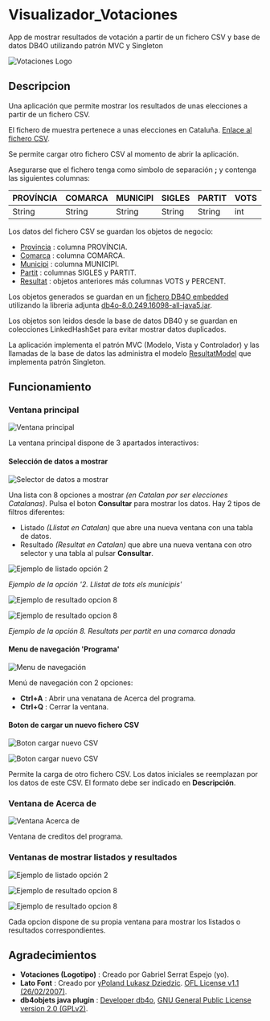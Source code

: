 # Visualizador_Votaciones
App de mostrar resultados de votación a partir de un fichero CSV y base de datos DB4O utilizando patrón MVC y Singleton

![Votaciones Logo](README_img/Votacions_logo.png)

## Descripcion

Una aplicación que permite mostrar los resultados de unas elecciones a partir de un fichero CSV.

El fichero de muestra pertenece a unas elecciones en Cataluña. [Enlace al fichero CSV](src/config/votacions.csv).

Se permite cargar otro fichero CSV al momento de abrir la aplicación.

Asegurarse que el fichero tenga como simbolo de separación **;** y contenga las siguientes columnas:

| PROVÍNCIA | COMARCA | MUNICIPI | SIGLES | PARTIT | VOTS | PERCENT |
|-----------|---------|----------|--------|--------|------|---------|
| String    | String  | String   | String | String | int  | float   |

Los datos del fichero CSV se guardan los objetos de negocio:

- [Provincia](src/model/Provincia.java) : columna PROVÍNCIA.
- [Comarca](src/model/Comarca.java) : columna COMARCA.
- [Municipi](src/model/Municipi.java) : columna MUNICIPI.
- [Partit](src/model/Parit.java) : columnas SIGLES y PARTIT.
- [Resultat](src/model/Resultat.java) : objetos anteriores más columnas VOTS y PERCENT.

Los objetos generados se guardan en un [fichero DB4O embedded](src/bbdd/myBbdd.db4o) utilizando la libreria adjunta [db4o-8.0.249.16098-all-java5.jar](db4o-8.0.249.16098-all-java5.jar).

Los objetos son leidos desde la base de datos DB40 y se guardan en colecciones LinkedHashSet para evitar mostrar datos duplicados.

La aplicación implementa el patrón MVC (Modelo, Vista y Controlador) y las llamadas de la base de datos las administra el modelo [ResultatModel](src/model/ResultatModel.java) que implementa patrón Singleton.

## Funcionamiento

### Ventana principal

![Ventana principal](README_img/ventanaPrincipal.png)

La ventana principal dispone de 3 apartados interactivos:

#### Selección de datos a mostrar

![Selector de datos a mostrar](README_img/seleccionDatos.png)

Una lista con 8 opciones a mostrar *(en Catalan por ser elecciones Catalanas)*. Pulsa el boton **Consultar** para mostrar los datos. Hay 2 tipos de filtros diferentes:

- Listado *(Llistat en Catalan)* que abre una nueva ventana con una tabla de datos.
- Resultado *(Resultat en Catalan)* que abre una nueva ventana con otro selector y una tabla al pulsar **Consultar**.

![Ejemplo de listado opción 2](README_img/ejemploListado.png)

*Ejemplo de la opción '2. Llistat de tots els municipis'*

![Ejemplo de resultado opcion 8](README_img/ejemploResultado.png)

![Ejemplo de resultado opcion 8](README_img/ejemploResultado2.png)

*Ejemplo de la opción 8. Resultats per partit en una comarca donada*

#### Menu de navegación 'Programa'

![Menu de navegación](README_img/menuNavegacion.png)

Menú de navegación con 2 opciones:

- **Ctrl+A** : Abrir una venatana de Acerca del programa.
- **Ctrl+Q** : Cerrar la ventana.

#### Boton de cargar un nuevo fichero CSV

![Boton cargar nuevo CSV](README_img/botonCargarNuevoCsv.png)

![Boton cargar nuevo CSV](README_img/botonCargarNuevoCsv2.png)

Permite la carga de otro fichero CSV. Los datos iniciales se reemplazan por los datos de este CSV. El formato debe ser indicado en **Descripción**.

### Ventana de Acerca de

![Ventana Acerca de](README_img/ventanaAcercaDe.png)

Ventana de creditos del programa.

### Ventanas de mostrar listados y resultados

![Ejemplo de listado opción 2](README_img/ejemploListado.png)

![Ejemplo de resultado opcion 8](README_img/ejemploResultado.png)

![Ejemplo de resultado opcion 8](README_img/ejemploResultado2.png)

Cada opcion dispone de su propia ventana para mostrar los listados o resultados correspondientes.

## Agradecimientos

- **Votaciones (Logotipo)** : Creado por Gabriel Serrat Espejo (yo).
- **Lato Font** : Creado por [yPoland Lukasz Dziedzic](mailto:team@latofonts.com). [OFL License v1.1 (26/02/2007)](src/assets/lato/OFL.txt).
- **db4objets java plugin** : [Developer db4o](http://developer.db4o.com/), [GNU General Public License version 2.0 (GPLv2)](https://www.gnu.org/licenses/old-licenses/lgpl-2.0.html).
